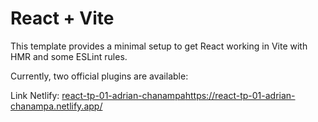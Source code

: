 # React + Vite

This template provides a minimal setup to get React working in Vite with HMR and some ESLint rules.

Currently, two official plugins are available:


Link Netlify:
[react-tp-01-adrian-chanampa](https://react-tp-01-adrian-chanampa.netlify.app/)https://react-tp-01-adrian-chanampa.netlify.app/

